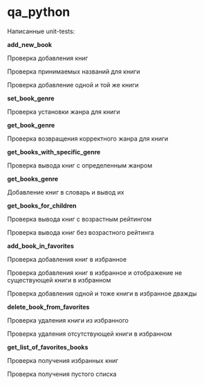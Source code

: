 # qa_python

Написанные unit-tests:

**add_new_book**

Проверка добавления книг

Проверка принимаемых названий для книги

Проверка добавление одной и той же книги

**set_book_genre**

Проверка установки жанра для книги

**get_book_genre**

Проверка возвращения корректного жанра для книги

**get_books_with_specific_genre**

Проверка вывода книг с определенным жанром

**get_books_genre**

Добавление книг в словарь и вывод их

**get_books_for_children** 

Проверка вывода книг с возрастным рейтингом

Проверка вывода книг без возрастного рейтинга

**add_book_in_favorites**

Проверка добавления книг в избранное 

Проверка добавления книг в избранное и отображение не существующей книги в избранном

Проверка добавления одной и тоже книги в избранное дважды

**delete_book_from_favorites**

Проверка удаления книги из избранного

Проверка удаления отсутствующей книги в избранном

**get_list_of_favorites_books**

Проверка получения избранных книг

Проверка получения пустого списка